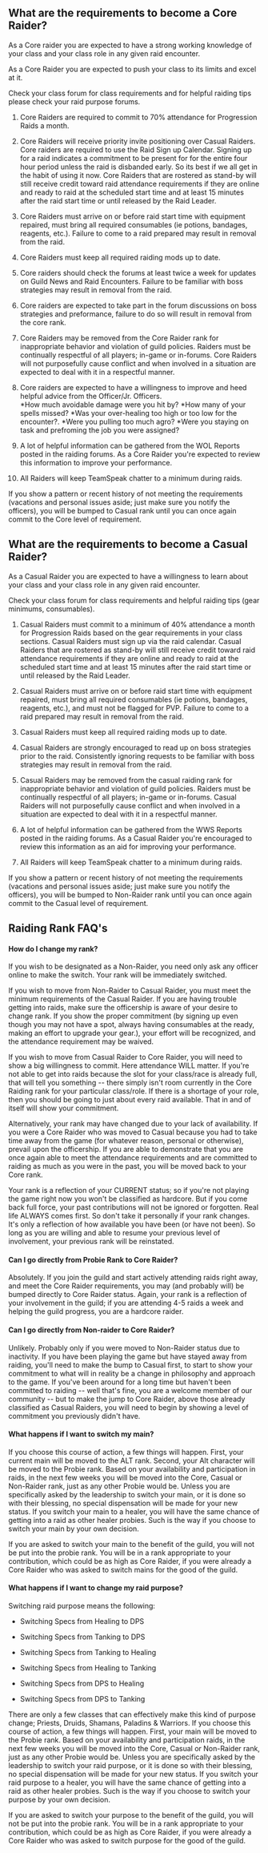 ## What are the requirements to become a Core Raider?

As a Core raider you are expected to have a strong working knowledge of your class and your class role in any given raid encounter.  

As a Core Raider you are expected to push your class to its limits and excel at it.

Check your class forum for class requirements and for helpful raiding tips please check your raid purpose forums.


1. Core Raiders are required to commit to 70% attendance for Progression Raids a month. 

2. Core Raiders will receive priority invite positioning over Casual Raiders. Core raiders are required to use the Raid Sign up Calendar. Signing up for a raid indicates a commitment to be present for for the entire four hour period unless the raid is disbanded early. So its best if we all get in the habit of using it now. Core Raiders that are rostered as stand-by will still receive credit toward raid attendance requirements if they are online and ready to raid at the scheduled start time and at least 15 minutes after the raid start time or until released by the Raid Leader.

3. Core Raiders must arrive on or before raid start time with equipment repaired, must bring all required consumables (ie potions, bandages, reagents, etc.). Failure to come to a raid prepared may result in removal from the raid.

4. Core Raiders must keep all required raiding mods up to date.

5. Core raiders should check the forums at least twice a week for updates on Guild News and Raid Encounters. Failure to be familiar with boss strategies may result in removal from the raid.

6. Core raiders are expected to take part in the forum discussions on boss strategies and preformance, failure to do so will result in removal from the core rank. 

7. Core Raiders may be removed from the Core Raider rank for inappropriate behavior and violation of guild policies. Raiders must be continually respectful of all players; in-game or in-forums. Core Raiders will not purposefully cause conflict and when involved in a situation are expected to deal with it in a respectful manner.

8. Core raiders are expected to have a willingness to improve and heed helpful advice from the Officer/Jr. Officers.  
*How much avoidable damage were you hit by? 
*How many of your spells missed? 
*Was your over-healing too high or too low for the encounter?. 
*Were you pulling too much agro?
*Were you staying on task and prefroming the job you were assigned?

9. A lot of helpful information can be gathered from the WOL Reports posted in the raiding forums. As a Core Raider you're expected to review this information to improve your performance. 

10. All Raiders will keep TeamSpeak chatter to a minimum during raids.


If you show a pattern or recent history of not meeting the requirements (vacations and personal issues aside; just make sure you notify the officers), you will be bumped to Casual rank until you can once again commit to the Core level of requirement.


## What are the requirements to become a Casual Raider?

As a Casual Raider you are expected to have a willingness to learn about your class and your class role in any given raid encounter. 

Check your class forum for class requirements and helpful raiding tips (gear minimums, consumables).

 1. Casual Raiders must commit to a minimum of 40% attendance a month for Progression Raids based on the gear requirements in your class sections. Casual Raiders must sign up via the raid calendar. Casual Raiders that are rostered as stand-by will still receive credit toward raid attendance requirements if they are online and ready to raid at the scheduled start time and at least 15 minutes after the raid start time or until released by the Raid Leader.

 2. Casual Raiders must arrive on or before raid start time with equipment repaired, must bring all required consumables (ie potions, bandages, reagents, etc.), and must not be flagged for PVP. Failure to come to a raid prepared may result in removal from the raid.

3. Casual Raiders must keep all required raiding mods up to date.

4. Casual Raiders are strongly encouraged to read up on boss strategies prior to the raid. Consistently ignoring requests to be familiar with boss strategies may result in removal from the raid.

5. Casual Raiders may be removed from the casual raiding rank for inappropriate behavior and violation of guild policies. Raiders must be continually respectful of all players; in-game or in-forums. Casual Raiders will not purposefully cause conflict and when involved in a situation are expected to deal with it in a respectful manner.

6. A lot of helpful information can be gathered from the WWS Reports posted in the raiding forums. As a Casual Raider you're encouraged to review this information as an aid for improving your performance.

7. All Raiders will keep TeamSpeak chatter to a minimum during raids.


If you show a pattern or recent history of not meeting the requirements (vacations and personal issues aside; just make sure you notify the officers), you will be bumped to Non-Raider rank until you can once again commit to the Casual level of requirement.


## Raiding Rank FAQ's

#### How do I change my rank?
If you wish to be designated as a Non-Raider, you need only ask any officer online to make the switch. Your rank will be immediately switched.


If you wish to move from Non-Raider to Casual Raider, you must meet the minimum requirements of the Casual Raider. If you are having trouble getting into raids, make sure the officership is aware of your desire to change rank. If you show the proper commitment (by signing up even though you may not have a spot, always having consumables at the ready, making an effort to upgrade your gear.), your effort will be recognized, and the attendance requirement may be waived.


If you wish to move from Casual Raider to Core Raider, you will need to show a big willingness to commit. Here attendance WILL matter. If you're not able to get into raids because the slot for your class/race is already full, that will tell you something -- there simply isn't room currently in the Core Raiding rank for your particular class/role. If there is a shortage of your role, then you should be going to just about every raid available. That in and of itself will show your commitment.


Alternatively, your rank may have changed due to your lack of availability. If you were a Core Raider who was moved to Casual because you had to take time away from the game (for whatever reason, personal or otherwise), prevail upon the officership. If you are able to demonstrate that you are once again able to meet the attendance requirements and are committed to raiding as much as you were in the past, you will be moved back to your Core rank.


Your rank is a reflection of your CURRENT status; so if you're not playing the game right now you won't be classified as hardcore. But if you come back full force, your past contributions will not be ignored or forgotten. Real life ALWAYS comes first. So don't take it personally if your rank changes. It's only a reflection of how available you have been (or have not been). So long as you are willing and able to resume your previous level of involvement, your previous rank will be reinstated.

#### Can I go directly from Probie Rank to Core Raider?
Absolutely. If you join the guild and start actively attending raids right away, and meet the Core Raider requirements, you may (and probably will) be bumped directly to Core Raider status. Again, your rank is a reflection of your involvement in the guild; if you are attending 4-5 raids a week and helping the guild progress, you are a hardcore raider.


#### Can I go directly from Non-raider to Core Raider?
Unlikely. Probably only if you were moved to Non-Raider status due to inactivity. If you have been playing the game but have stayed away from raiding, you'll need to make the bump to Casual first, to start to show your commitment to what will in reality be a change in philosophy and approach to the game. If you've been around for a long time but haven't been committed to raiding -- well that's fine, you are a welcome member of our community -- but to make the jump to Core Raider, above those already classified as Casual Raiders, you will need to begin by showing a level of commitment you previously didn't have.

#### What happens if I want to switch my main?
If you choose this course of action, a few things will happen. First, your current main will be moved to the ALT rank. Second, your Alt character will be moved to the Probie rank. Based on your availability and participation in raids, in the next few weeks you will be moved into the Core, Casual or Non-Raider rank, just as any other Probie would be. Unless you are specifically asked by the leadership to switch your main, or it is done so with their blessing, no special dispensation will be made for your new status. If you switch your main to a healer, you will have the same chance of getting into a raid as other healer probies. Such is the way if you choose to switch your main by your own decision.


If you are asked to switch your main to the benefit of the guild, you will not be put into the probie rank. You will be in a rank appropriate to your contribution, which could be as high as Core Raider, if you were already a Core Raider who was asked to switch mains for the good of the guild.

#### What happens if I want to change my raid purpose?

Switching raid purpose means the following:

* Switching Specs from Healing to DPS 

* Switching Specs from Tanking to DPS 

* Switching Specs from Tanking to Healing

* Switching Specs from Healing to Tanking

* Switching Specs from DPS to Healing

* Switching Specs from DPS to Tanking


There are only a few classes that can effectively make this kind of purpose change; Priests, Druids, Shamans, Paladins & Warriors. 
If you choose this course of action, a few things will happen. First, your main will be moved to the Probie rank. Based on your availability and participation raids, in the next few weeks you will be moved into the Core, Casual or Non-Raider rank, just as any other Probie would be. Unless you are specifically asked by the leadership to switch your raid purpose, or it is done so with their blessing, no special dispensation will be made for your new status. If you switch your raid purpose to a healer, you will have the same chance of getting into a raid as other healer probies. Such is the way if you choose to switch your purpose by your own decision.


If you are asked to switch your purpose to the benefit of the guild, you will not be put into the probie rank. You will be in a rank appropriate to your contribution, which could be as high as Core Raider, if you were already a Core Raider who was asked to switch purpose for the good of the guild.